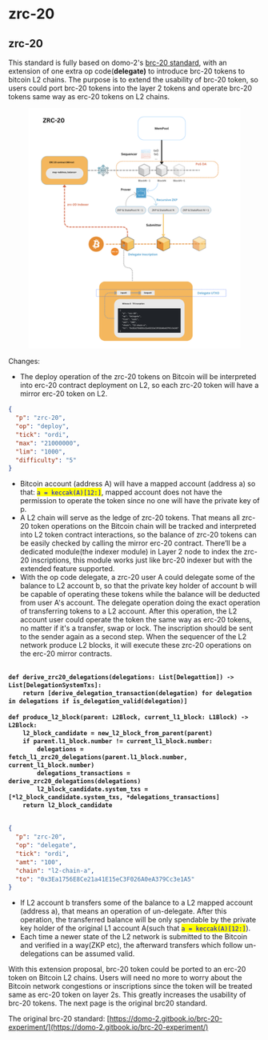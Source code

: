 # zrc-20

## zrc-20

This standard is fully based on domo-2's [brc-20 standard](https://domo-2.gitbook.io/brc-20-experiment/), with an extension of one extra op code(**delegate)** to introduce brc-20 tokens to bitcoin L2 chains. The purpose is to extend the usability of brc-20 token, so users could port brc-20 tokens into the layer 2 tokens and operate brc-20 tokens same way as erc-20 tokens on L2 chains.​



<figure><img src=".gitbook/assets/Screenshot 2024-01-03 at 16.37.52.png" alt=""><figcaption></figcaption></figure>



Changes:&#x20;

* The deploy operation of the zrc-20 tokens on Bitcoin will be interpreted into erc-20 contract deployment on L2, so each zrc-20 token will have a mirror erc-20 token on L2.&#x20;

```json
{ 
  "p": "zrc-20",
  "op": "deploy",
  "tick": "ordi",
  "max": "21000000",
  "lim": "1000",
  "difficulty": "5"
}
```

* Bitcoin account (address A) will have a mapped account (address a) so that: <mark style="color:blue;">`a = keccak(A)[12:]`</mark>, mapped account does not have the permission to operate the token since no one will have the private key of p.&#x20;
* A L2 chain will serve as the ledge of zrc-20 tokens. That means all zrc-20 token operations on the Bitcoin chain will be tracked and interpreted into L2 token contract interactions, so the balance of zrc-20 tokens can be easily checked by calling the mirror erc-20 contract. There’ll be a dedicated module(the indexer module) in Layer 2 node to index the zrc-20 inscriptions, this module works just like brc-20 indexer but with the extended feature supported.&#x20;
* With the op code delegate, a zrc-20 user A could delegate some of the balance to L2 account b, so that the private key holder of account b will be capable of operating these tokens while the balance will be deducted from user A's account. The delegate operation doing the exact operation of transferring tokens to a L2 account. After this operation, the L2 account user could operate the token the same way as erc-20 tokens, no matter if it's a transfer, swap or lock. The inscription should be sent to the sender again as a second step. When the sequencer of the L2 network produce L2 blocks, it will execute these zrc-20 operations on the erc-20 mirror contracts.

<pre class="language-python"><code class="lang-python"><strong>
</strong><strong>def derive_zrc20_delegations(delegations: List[Delegattion]) -> List[DelegationSystemTxs]:
</strong><strong>    return [derive_delegation_transaction(delegation) for delegation in delegations if is_delegation_valid(delegation)]
</strong><strong>            
</strong><strong>def produce_l2_block(parent: L2Block, current_l1_block: L1Block) -> L2Block:
</strong><strong>    l2_block_candidate = new_l2_block_from_parent(parent)
</strong><strong>    if parent.l1_block.number != current_l1_block.number:
</strong><strong>        delegations = fetch_l1_zrc20_delegations(parent.l1_block.number, current_l1_block.number)
</strong><strong>        delegations_transactions = derive_zrc20_delegations(delegations)
</strong><strong>        l2_block_candidate.system_txs = [*l2_block_candidate.system_txs, *delegations_transactions]
</strong><strong>    return l2_block_candidate
</strong><strong>    
</strong></code></pre>

```json
{ 
  "p": "zrc-20",
  "op": "delegate",
  "tick": "ordi",
  "amt": "100",
  "chain": "l2-chain-a",
  "to": "0x3Ea1756E8Ce21a41E15eC3F026A0eA379Cc3e1A5"
}
```

* If L2 account b transfers some of the balance to a L2 mapped account (address a), that means an operation of un-delegate. After this operation, the transferred balance will be only spendable by the private key holder of the original L1 account A(such that <mark style="color:blue;">`a = keccak(A)[12:]`</mark>).&#x20;
* Each time a newer state of the L2 network is submitted to the Bitcoin and verified in a way(ZKP etc), the afterward transfers which follow un-delegations can be assumed valid.



​With this extension proposal, brc-20 token could be ported to an erc-20 token on Bitcoin L2 chains. Users will need no more to worry about the Bitcoin network congestions or inscriptions since the token will be treated same as erc-20 token on layer 2s. This greatly increases the usability of brc-20 tokens.​ The next page is the original brc20 standard.



The original brc-20 standard: [https://domo-2.gitbook.io/brc-20-experiment/](https://domo-2.gitbook.io/brc-20-experiment/)


